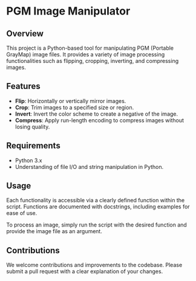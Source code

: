 # PGM Image Manipulator

## Overview
This project is a Python-based tool for manipulating PGM (Portable GrayMap) image files. It provides a variety of image processing functionalities such as flipping, cropping, inverting, and compressing images.

## Features
- **Flip**: Horizontally or vertically mirror images.
- **Crop**: Trim images to a specified size or region.
- **Invert**: Invert the color scheme to create a negative of the image.
- **Compress**: Apply run-length encoding to compress images without losing quality.

## Requirements
- Python 3.x
- Understanding of file I/O and string manipulation in Python.

## Usage
Each functionality is accessible via a clearly defined function within the script. Functions are documented with docstrings, including examples for ease of use.

To process an image, simply run the script with the desired function and provide the image file as an argument.

## Contributions
We welcome contributions and improvements to the codebase. Please submit a pull request with a clear explanation of your changes.

